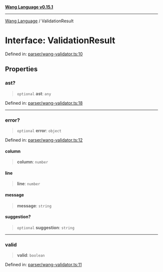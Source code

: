 [**Wang Language v0.15.1**](../README.md)

***

[Wang Language](../globals.md) / ValidationResult

# Interface: ValidationResult

Defined in: [parser/wang-validator.ts:10](https://github.com/artpar/wang/blob/6fd47f3c686112dedb036605c4793069ac5c3882/src/parser/wang-validator.ts#L10)

## Properties

### ast?

> `optional` **ast**: `any`

Defined in: [parser/wang-validator.ts:18](https://github.com/artpar/wang/blob/6fd47f3c686112dedb036605c4793069ac5c3882/src/parser/wang-validator.ts#L18)

***

### error?

> `optional` **error**: `object`

Defined in: [parser/wang-validator.ts:12](https://github.com/artpar/wang/blob/6fd47f3c686112dedb036605c4793069ac5c3882/src/parser/wang-validator.ts#L12)

#### column

> **column**: `number`

#### line

> **line**: `number`

#### message

> **message**: `string`

#### suggestion?

> `optional` **suggestion**: `string`

***

### valid

> **valid**: `boolean`

Defined in: [parser/wang-validator.ts:11](https://github.com/artpar/wang/blob/6fd47f3c686112dedb036605c4793069ac5c3882/src/parser/wang-validator.ts#L11)
